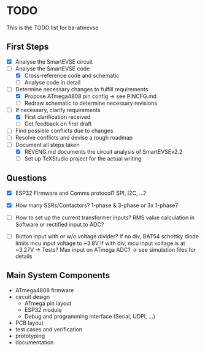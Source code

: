# TODO

This is the TODO list for ba-atmevse

## First Steps

- [x] Analyse the SmartEVSE circuit
- [ ] Analyse the SmartEVSE code
    - [x] Cross-reference code and schematic
    - [ ] Analyse code in detail
- [ ] Determine necessary changes to fulfill requirements
    - [x] Propose ATmega4808 pin config -> see PINCFG.md
    - [ ] Redraw schematic to determine necessary revisions
- [ ] If necessary, clarify requirements
    - [x] First clarification received
    - [ ] Get feedback on first draft
- [ ] Find possible conflicts due to changes
- [ ] Resolve conflicts and devise a rough roadmap
- [ ] Document all steps taken
    - [x] REVENG.md documents the circuit analysis of SmartEVSEv2.2
    - [ ] Set up TeXStudio project for the actual writing

## Questions

- [x] ESP32 Firmware and Comms protocol? SPI, I2C, ...?
- [x] How many SSRs/Contactors? 1-phase & 3-phase or 3x 1-phase?
- [ ] How to set up the current transformer inputs? RMS value calculation in Software or rectified input to ADC?
- [ ] Button input with or w/o voltage divider? If no div, BAT54 schottky diode limits mcu input voltage to ~3.8V
      If with div, mcu input voltage is at ~3.27V -> Tests? Max input on ATmega ADC? -> see simulation files for details


## Main System Components

- ATmega4808 firmware
- circuit design
    - ATmega pin layout
    - ESP32 module
    - Debug and programming interface (Serial, UDPI, ...)
- PCB layout
- test cases and verification
- prototyping
- documentation

